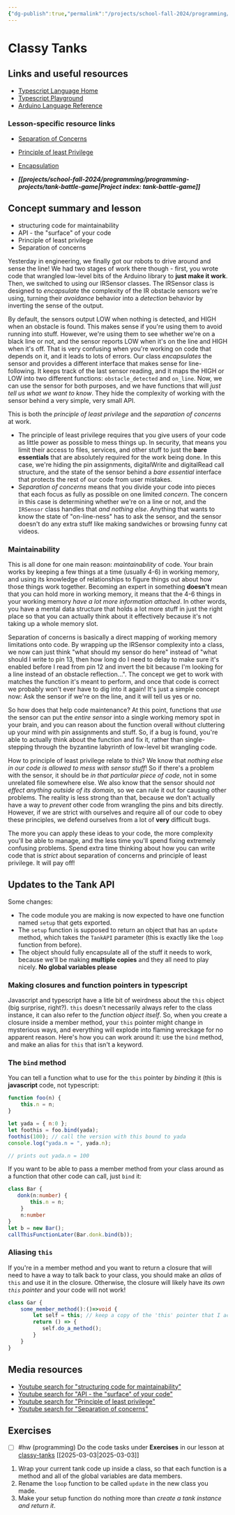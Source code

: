 ```yaml
---
{"dg-publish":true,"permalink":"/projects/school-fall-2024/programming/lessons/classy-tanks/"}
---
```



#  Classy Tanks

## Links and useful resources

- [Typescript Language Home](https://www.typescriptlang.org/)
- [Typescript Playground](https://www.typescriptlang.org/play/)
- [Arduino Language Reference](https://docs.arduino.cc/language-reference/)


### Lesson-specific resource links

- [Separation of Concerns](https://en.wikipedia.org/wiki/Separation_of_concerns) 
- [Principle of least Privilege](https://en.wikipedia.org/wiki/Principle_of_least_privilege) 
- [Encapsulation](https://en.wikipedia.org/wiki/Encapsulation_(computer_programming)) 

- ***[[projects/school-fall-2024/programming/programming-projects/tank-battle-game\|Project index: tank-battle-game]]*** 
## Concept summary and lesson


- structuring code for maintainability 
- API - the "surface" of your code 
- Principle of least privilege 
- Separation of concerns 

Yesterday in engineering, we finally got our robots to drive around and sense the line! We had two stages of work there though - first, you wrote code that wrangled low-level bits of the Arduino library to **just make it work**. Then, we switched to using our IRSensor classes. The IRSensor class is designed to *encapsulate* the complexity of the IR obstacle sensors we're using, turning their *avoidance* behavior into a *detection* behavior by inverting the sense of the output. 

By default, the sensors output LOW when nothing is detected, and HIGH when an obstacle is found. This makes sense if you're using them to avoid running into stuff. However, we're using them to see whether we're on a black line or not, and the sensor reports LOW when it's on the line and HIGH when it's off. That is very confusing when you're working on code that depends on it, and it leads to lots of errors. Our class *encapsulates* the sensor and provides a different interface that makes sense for line-following. It keeps track of the last sensor reading, and it maps the HIGH or LOW into two different functions: `obstacle_detected` and `on_line`. Now, we can use the sensor for both purposes, and we have functions that will *just tell us what we want to know*. They hide the complexity of working with the sensor behind a very simple, very small API.

This is both the *principle of least privilege* and the *separation of concerns* at work. 

- The principle of least privilege requires that you give users of your code as little power as possible to mess things up. In security, that means you limit their access to files, services, and other stuff to just the **bare essentials** that are absolutely required for the work being done. In this case, we're hiding the pin assignments, digitalWrite and digitalRead call structure, and the state of the sensor behind a *bare essential* interface that protects the rest of our code from user mistakes.
- *Separation of concerns* means that you divide your code into pieces that each focus as fully as possible on one limited *concern*. The concern in this case is determining whether we're on a line or not, and the `IRSensor` class handles that *and nothing else*. Anything that wants to know the state of "on-line-ness" has to ask the sensor, and the sensor doesn't do any extra stuff like making sandwiches or browsing funny cat videos.

### Maintainability

This is all done for one main reason: *maintainability* of code. Your brain works by keeping a few things at a time (usually 4-6) in working memory, and using its knowledge of relationships to figure things out about how those things work together. Becoming an expert in something **doesn't** mean that you can hold more in working memory, it means that the 4-6 things in your working memory *have a lot more information attached*. In other words, you have a mental data structure that holds a lot more stuff in just the right place so that you can actually think about it effectively because it's not taking up a whole memory slot.

Separation of concerns is basically a direct mapping of working memory limitations onto code. By wrapping up the IRSensor complexity into a class, we now can just think "what should my sensor do here" instead of "what should I write to pin 13, then how long do I need to delay to make sure it's enabled before I read from pin 12 and invert the bit because I'm looking for a line instead of an obstacle reflection...". The concept we get to work with matches the function it's meant to perform, and once that code is correct we probably won't ever have to dig into it again! It's just a simple concept now: Ask the sensor if we're on the line, and it will tell us yes or no.

So how does that help code maintenance? At this point, functions that *use* the sensor can put the *entire sensor* into a single working memory spot in your brain, and you can reason about the function overall without cluttering up your mind with pin assignments and stuff. So, if a bug is found, you're able to actually think about the function and fix it, rather than single-stepping through the byzantine labyrinth of low-level bit wrangling code.

How to principle of least privilege relate to this? We know that *nothing else in our code is allowed to mess with sensor stuff*! So if there's a problem with the sensor, it should be *in that particular piece of code*, not in some unrelated file somewhere else. We also know that the sensor should *not effect anything outside of its domain*, so we can rule it out for causing other problems. The reality is less strong than that, because we don't actually have a way to *prevent* other code from wrangling the pins and bits directly. However, if we are strict with ourselves and require all of our code to obey these principles, we defend ourselves from a lot of **very** difficult bugs.

The more you can apply these ideas to your code, the more complexity you'll be able to manage, and the less time you'll spend fixing extremely confusing problems. Spend extra time thinking about how you can write code that is *strict* about separation of concerns and principle of least privilege. It will pay off!

## Updates to the Tank API

Some changes:

- The code module you are making is now expected to have one function named `setup` that gets exported.
- The `setup` function is supposed to return an object that has an `update` method, which takes the `TankAPI` parameter (this is exactly like the `loop` function from before).
- The object should fully encapsulate all of the stuff it needs to work, because we'll be making **multiple copies** and they all need to play nicely. **No global variables please**

### Making closures and function pointers in typescript

Javascript and typescript have a litle bit of weirdness about the `this` object (big surprise, right?). `this` doesn't necessarily always refer to the class instance, it can also refer to the *function object itself*. So, when you create a closure inside a member method, your `this` pointer might change in mysterious ways, and everything will explode into flaming wreckage for no apparent reason. Here's how you can work around it: use the `bind` method, and make an alias for `this` that isn't a keyword.

### The `bind` method

You can tell a function what to use for the `this` pointer by *binding* it (this is **javascript** code, not typescript:

```javascript
function foo(n) {
    this.n = n;
}

let yada = { n:0 };
let foothis = foo.bind(yada);
foothis(100); // call the version with this bound to yada
console.log("yada.n = ", yada.n);

// prints out yada.n = 100
```

If you want to be able to pass a member method from your class around as a function that other code can call, just `bind` it:

```typescript
class Bar {
   donk(n:number) {
       this.n = n;
    }
    n:number
}
let b = new Bar();
callThisFunctionLater(Bar.donk.bind(b));
```

### Aliasing `this`

If you're in a member method and you want to return a closure that will need to have a way to talk back to your class, you should make an *alias* of `this` and use it in the closure. Otherwise, the closure will likely have its *own `this` pointer* and your code will not work!

```typescript
class Gar {
    some_member_method():()=>void {
        let self = this; // keep a copy of the 'this' pointer that I actually want
        return () => {
           self.do_a_method();
        }
    }
}
```

## Media resources

- [Youtube search for "structuring code for maintainability"](https://www.youtube.com/results?search_query=structuring%20code%20for%20maintainability) 
- [Youtube search for "API - the "surface" of your code"](https://www.youtube.com/results?search_query=API%20-%20the%20%22surface%22%20of%20your%20code) 
- [Youtube search for "Principle of least privilege"](https://www.youtube.com/results?search_query=Principle%20of%20least%20privilege) 
- [Youtube search for "Separation of concerns"](https://www.youtube.com/results?search_query=Separation%20of%20concerns) 

## Exercises

- [ ] #hw (programming) Do the code tasks under **Exercises** in our lesson at [classy-tanks](https://school.ginosterous.com/projects/school-fall-2024/programming/lessons/classy-tanks) [[2025-03-03\|2025-03-03]]

1. Wrap your current tank code up inside a class, so that each function is a method and all of the global variables are data members. 
2. Rename the `loop` function to be called `update` in the new class you made.
3. Make your setup function do nothing more than *create a tank instance and return it*.
